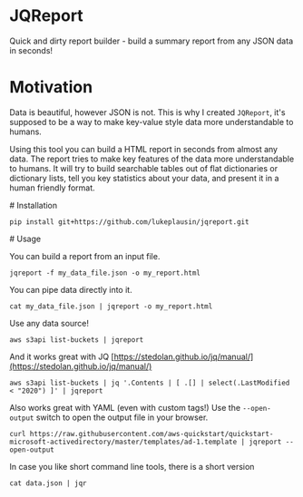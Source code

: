 # JQReport
Quick and dirty report builder - build a summary report from any JSON data in seconds!

# Motivation

Data is beautiful, however JSON is not. This is why I created `JQReport`, it's supposed to be a way to make key-value style data more understandable to humans.

Using this tool you can build a HTML report in seconds from almost any data. The report tries to make key features of the data more understandable to humans. It will try to build searchable tables out of flat dictionaries or dictionary lists, tell you key statistics about your data, and present it in a human friendly format.

# Installation

`pip install git+https://github.com/lukeplausin/jqreport.git`

# Usage

You can build a report from an input file.

`jqreport -f my_data_file.json -o my_report.html`

You can pipe data directly into it.

`cat my_data_file.json | jqreport -o my_report.html`

Use any data source!

`aws s3api list-buckets | jqreport`

And it works great with JQ [https://stedolan.github.io/jq/manual/](https://stedolan.github.io/jq/manual/)

`aws s3api list-buckets | jq '.Contents | [ .[] | select(.LastModified < "2020") ]' | jqreport`

Also works great with YAML (even with custom tags!)
Use the `--open-output` switch to open the output file in your browser.

`curl https://raw.githubusercontent.com/aws-quickstart/quickstart-microsoft-activedirectory/master/templates/ad-1.template | jqreport --open-output`

In case you like short command line tools, there is a short version

`cat data.json | jqr`
